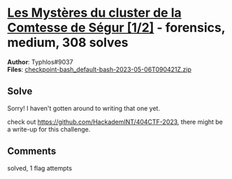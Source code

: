 [Les Mystères du cluster de la Comtesse de Ségur [1/2]](challenge_files/README.md) - forensics, medium, 308 solves
===

**Author**: Typhlos#9037    
**Files**: [checkpoint-bash_default-bash-2023-05-06T090421Z.zip](https://www.narthorn.com/ctf/404CTF-2023/challenge_files/Analyse%20forensique/Les%20Myst%C3%A8res%20du%20cluster%20de%20la%20Comtesse%20de%20S%C3%A9gur%20%5B1_2%5D/checkpoint-bash_default-bash-2023-05-06T090421Z.zip)

## Solve

Sorry! I haven't gotten around to writing that one yet.

check out https://github.com/HackademINT/404CTF-2023, there might be a write-up for this challenge.

## Comments

solved, 1 flag attempts